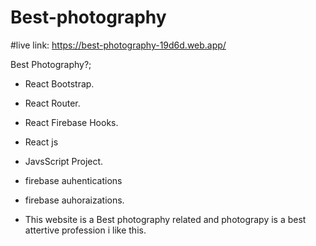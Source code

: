 # Best-photography

#live link:
https://best-photography-19d6d.web.app/




Best Photography?;

- React Bootstrap.
- React Router.
- React Firebase Hooks.
- React js
- JavsScript Project.
- firebase auhentications
- firebase auhoraizations.


- This website is a Best photography related and photograpy is a best attertive profession i like this.
